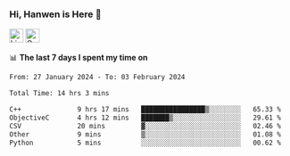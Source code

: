 ### Hi, Hanwen is Here 👋
<p>
	<a href="https://www.linkedin.com/in/liu-hanwen/"><img src="https://img.shields.io/badge/@hanwen-0A66C2?style=flat&logo=LinkedIn&logoColor=white" alt="Linkedin"  height="25px"/></a> 
	<a href="https://scholar.google.com/citations?user=HDF0su0AAAAJ"><img src="https://img.shields.io/badge/scholar-4385FE.svg?&style=plastic&logo=google-scholar&logoColor=white" alt="Google Scholar" height="25px"> </a>
</p>

📊 **The last 7 days I spent my time on** 
<!--START_SECTION:waka-->

```txt
From: 27 January 2024 - To: 03 February 2024

Total Time: 14 hrs 3 mins

C++              9 hrs 17 mins   ████████████████▒░░░░░░░░   65.33 %
ObjectiveC       4 hrs 12 mins   ███████▒░░░░░░░░░░░░░░░░░   29.61 %
CSV              20 mins         ▓░░░░░░░░░░░░░░░░░░░░░░░░   02.46 %
Other            9 mins          ▒░░░░░░░░░░░░░░░░░░░░░░░░   01.08 %
Python           5 mins          ░░░░░░░░░░░░░░░░░░░░░░░░░   00.62 %
```

<!--END_SECTION:waka-->


<!--
**david990917/david990917** is a ✨ _special_ ✨ repository because its `README.md` (this file) appears on your GitHub profile.

Here are some ideas to get you started:

- 🔭 I’m currently working on ...
- 🌱 I’m currently learning ...
- 👯 I’m looking to collaborate on ...
- 🤔 I’m looking for help with ...
- 💬 Ask me about ...
- 📫 How to reach me: ...
- 😄 Pronouns: ...
- ⚡ Fun fact: ...
-->
